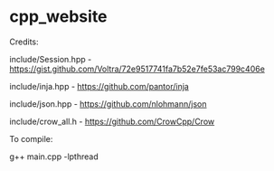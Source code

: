# cpp_website

Credits:



include/Session.hpp - https://gist.github.com/Voltra/72e9517741fa7b52e7fe53ac799c406e

include/inja.hpp - https://github.com/pantor/inja

include/json.hpp - https://github.com/nlohmann/json

include/crow_all.h - https://github.com/CrowCpp/Crow


To compile:

g++ main.cpp -lpthread
